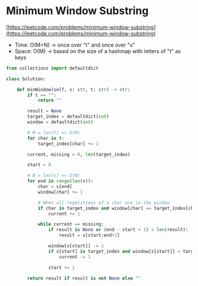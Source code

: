 # Minimum Window Substring

[https://leetcode.com/problems/minimum-window-substring](https://leetcode.com/problems/minimum-window-substring)

* Time: O(M+N) -> once over "t" and once over "s"
* Space: O(M) -> based on the size of a hashmap with letters of "t" as keys

```python
from collections import defaultdict

class Solution:

    def minWindow(self, s: str, t: str) -> str:    
        if t == "":
            return ""

        result = None
        target_index = defaultdict(int)
        window = defaultdict(int)

        # M = len(t) => O(M)
        for char in t:
            target_index[char] += 1

        current, missing = 0, len(target_index)

        start = 0

        # N = len(s) => O(N)
        for end in range(len(s)):
            char = s[end]
            window[char] += 1

            # When all repetitions of a char are in the window
            if char in target_index and window[char] == target_index[char]:
                current += 1

            while current == missing:
                if result is None or (end - start + 1) < len(result):
                    result = s[start:end+1]

                window[s[start]] -= 1
                if s[start] in target_index and window[s[start]] < target_index[s[start]]:
                    current -= 1

                start += 1

        return result if result is not None else ""
```
